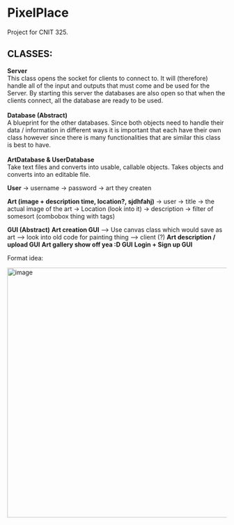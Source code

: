 # PixelPlace
Project for CNIT 325. 
## CLASSES:
**Server**
<br> This class opens the socket for clients to connect to. It will (therefore) handle all of the input and outputs that must come and be used for the Server. By starting this server the databases are also open so that when the clients connect, all the database are ready to be used. 
<br> <br> 
**Database (Abstract)**
<br> A blueprint for the other databases. Since both objects need to handle their data / information in different ways it is important that each have their own class however since there is many functionalities that are similar this class is best to have. <br> <br> 
**ArtDatabase & UserDatabase**
<br> Take text files and converts into usable, callable objects. Takes objects and converts into an editable file.

**User**
-> username
-> password
-> art they createn

**Art (image + description time, location?, sjdhfahj)**
-> user
-> title
-> the actual image of the art
-> Location (look into it)
-> description
-> filter of somesort (combobox thing with tags)

**GUI (Abstract)**
**Art creation GUI**
--> Use canvas class which would save as art
--> look into old code for painting thing
--> client (?)
**Art description / upload GUI**
**Art gallery show off yea :D GUI**
**Login + Sign up GUI**

Format idea:

<img width="574" alt="image" src="https://github.com/user-attachments/assets/a507343b-5049-4620-90ff-5930121407cb" />



